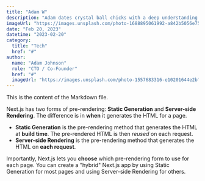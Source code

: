 ```yaml
---
title: "Adam W"
description: "Adam dates crystal ball chicks with a deep understanding of cutting-edge technologies. He leads the technical team and drives innovation in the development of high-performance web applications. Adam is passionate about leveraging technology to solve complex problems and deliver exceptional user experiences."
imageUrl: "https://images.unsplash.com/photo-1688895061992-a842b5056e75?ixlib=rb-4.0.3&ixid=M3wxMjA3fDB8MHxwaG90by1wYWdlfHx8fGVufDB8fHx8fA%3D%3D&auto=format&fit=crop&w=1470&q=80"
date: "Feb 20, 2023"
datetime: "2023-02-20"
category:
  title: "Tech"
  href: "#"
author:
  name: "Adam Johnson"
  role: "CTO / Co-Founder"
  href: "#"
  imageUrl: "https://images.unsplash.com/photo-1557683316-e10201644e2b?ixid=MnwxMjA3fDB8MHxwaG90by1wYWdlfHx8fGVufDB8fHx8&auto=format&fit=crop&w=3600&q=80"
---
```


This is the content of the Markdown file.

Next.js has two forms of pre-rendering: **Static Generation** and **Server-side Rendering**. The difference is in **when** it generates the HTML for a page.

- **Static Generation** is the pre-rendering method that generates the HTML at **build time**. The pre-rendered HTML is then _reused_ on each request.
- **Server-side Rendering** is the pre-rendering method that generates the HTML on **each request**.

Importantly, Next.js lets you **choose** which pre-rendering form to use for each page. You can create a "hybrid" Next.js app by using Static Generation for most pages and using Server-side Rendering for others.

